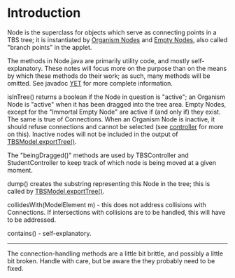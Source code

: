 # Introduction #

Node is the superclass for objects which serve as connecting points in a TBS tree; it is instantiated by [Organism Nodes](OrganismNode.md) and [Empty Nodes](EmptyNode.md), also called "branch points" in the applet.

The methods in Node.java are primarily utility code, and mostly self-explanatory. These notes will focus more on  the purpose than on the means by which these methods do their work; as such, many methods will be omitted. See javadoc [YET](NOT.md) for more complete information.

isInTree() returns a boolean if the Node in question is "active"; an Organism Node is "active" when it has been dragged into the tree area. Empty Nodes, except for the "Immortal Empty Node" are active if (and only if) they exist. The same is true of Connections. When an Organism Node is inactive, it should refuse connections and cannot be selected (see [controller](TBSController.md) for more on this). Inactive nodes will not be included in the output of [TBSModel.exportTree()](TBSModel.md).

The "beingDragged()" methods are used by TBSController and StudentController to keep track of which node is being moved at a given moment.

dump() creates the substring representing this Node in the tree; this is called by [TBSModel.exportTree()](TBSModel.md).

collidesWith(ModelElement m) - this does not address collisions with Connections. If intersections with collisions are to be handled, this will have to be addressed.

contains() - self-explanatory.

---

The connection-handling methods are a little bit brittle, and possibly a little bit broken. Handle with care, but be aware the they probably need to be fixed.